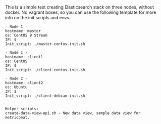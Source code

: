 This is a simple test creating Elasticsearch stack on three nodes, without docker.
No vagrant boxes, so you can use the following template for more info on the init
scripts and envs.

```
- Node 1 -
hostname: master
os: CentOS 9 Stream
IP: $
Init_script: ./master-centos-init.sh

- Node 1 -
hostname: client1
os: CentOS
IP: $
Init_script: ./client-centos-init.sh

- Node 2 -
hostname: client2
os: Ubuntu
IP: $
Init_script: ./client-debian-init.sh


Helper scripts:
create-data-view-api.sh - New data view, sample data view for metricbeat.
```